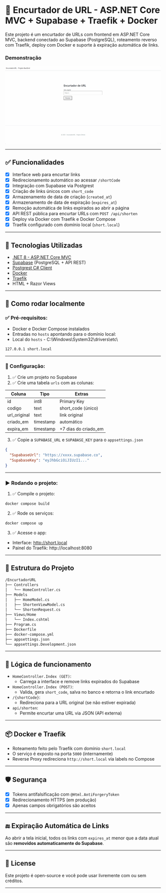 # 🔗 Encurtador de URL - ASP.NET Core MVC + Supabase + Traefik + Docker

Este projeto é um encurtador de URLs com frontend em ASP.NET Core MVC, backend conectado ao Supabase (PostgreSQL), roteamento reverso com Traefik, deploy com Docker e suporte à expiração automática de links.

### Demonstração

![Demonstração do Encurtador de URL](EncurtadorURL/assets/demo.gif)

---

## ✅ Funcionalidades

- [x] Interface web para encurtar links
- [x] Redirecionamento automático ao acessar `/shortCode`
- [x] Integração com Supabase via Postgrest
- [x] Criação de links únicos com `short_code`
- [x] Armazenamento de data de criação (`created_at`)
- [x] Armazenamento de data de expiração (`expires_at`)
- [x] Remoção automática de links expirados ao abrir a página
- [x] API REST pública para encurtar URLs com `POST /api/shorten`
- [x] Deploy via Docker com Traefik e Docker Compose
- [x] Traefik configurado com domínio local (`short.local`)

---

## 🧱 Tecnologias Utilizadas

- [.NET 8 - ASP.NET Core MVC](https://learn.microsoft.com/aspnet/core)
- [Supabase](https://supabase.com/) (PostgreSQL + API REST)
- [Postgrest C# Client](https://github.com/supabase-community/postgrest-csharp)
- [Docker](https://www.docker.com/)
- [Traefik](https://doc.traefik.io/)
- HTML + Razor Views

---

## 🚀 Como rodar localmente

### ✅ Pré-requisitos:

- Docker e Docker Compose instalados
- Entradas no `hosts` apontando para o domínio local:
- Local do `hosts` - C:\Windows\System32\drivers\etc\

```bash
127.0.0.1 short.local
```

---

### 🔧 Configuração:

1. ✅ Crie um projeto no Supabase  
2. ✅ Crie uma tabela `urls` com as colunas:

| Coluna       | Tipo        | Extras               |
|--------------|-------------|----------------------|
| id           | int8        | Primary Key          |
| codigo       | text        | short_code (único)   |
| url_original | text        | link original        |
| criado_em    | timestamp   | automático            |
| expira_em    | timestamp   | +7 dias do criado_em |

3. ✅ Copie a `SUPABASE_URL` e `SUPABASE_KEY` para o `appsettings.json`

```json
{
  "SupabaseUrl": "https://xxxx.supabase.co",
  "SupabaseKey": "eyJhbGciOiJIUzI1..."
}
```

---

### ▶️ Rodando o projeto:

1. ✅ Compile o projeto:

```bash
docker compose build
```

2. ✅ Rode os serviços:

```bash
docker compose up
```

3. ✅ Acesse o app:

- Interface: http://short.local
- Painel do Traefik: http://localhost:8080

---

## 📌 Estrutura do Projeto

```
/EncurtadorURL
├── Controllers
│   └── HomeController.cs
├── Models
│   ├── HomeModel.cs
│   ├── ShortenViewModel.cs
│   └── ShortenRequest.cs
├── Views/Home
│   └── Index.cshtml
├── Program.cs
├── Dockerfile
├── docker-compose.yml
├── appsettings.json
└── appsettings.Development.json
```

---

## 🧠 Lógica de funcionamento

- `HomeController.Index (GET)`:
  - Carrega a interface e remove links expirados do Supabase
- `HomeController.Index (POST)`:
  - Valida, gera `short_code`, salva no banco e retorna o link encurtado
- `/{shortCode}`:
  - Redireciona para a URL original (se não estiver expirada)
- `api/shorten`:
  - Permite encurtar uma URL via JSON (API externa)

---

## 📦 Docker e Traefik

- Roteamento feito pelo Traefik com domínio `short.local`
- O serviço é exposto na porta `5000` (internamente)
- Reverse Proxy redireciona `http://short.local` via labels no Compose

---

## 🛡️ Segurança

- [x] Tokens antifalsificação com `@Html.AntiForgeryToken`
- [x] Redirecionamento HTTPS (em produção)
- [x] Apenas campos obrigatórios são aceitos

---

## 🔚 Expiração Automática de Links

Ao abrir a tela inicial, todos os links com `expires_at` menor que a data atual são **removidos automaticamente do Supabase**.

---

## 📝 License

Este projeto é open-source e você pode usar livremente com ou sem créditos.

---
